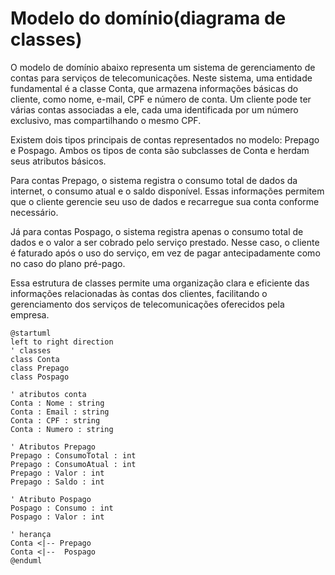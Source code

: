 

# Modelo do domínio(diagrama de classes)
O modelo de domínio abaixo representa um sistema de gerenciamento de contas para serviços de telecomunicações. Neste sistema, uma entidade fundamental é a classe Conta, que armazena informações básicas do cliente, como nome, e-mail, CPF e número de conta. Um cliente pode ter várias contas associadas a ele, cada uma identificada por um número exclusivo, mas compartilhando o mesmo CPF.

Existem dois tipos principais de contas representados no modelo: Prepago e Pospago. Ambos os tipos de conta são subclasses de Conta e herdam seus atributos básicos.

Para contas Prepago, o sistema registra o consumo total de dados da internet, o consumo atual e o saldo disponível. Essas informações permitem que o cliente gerencie seu uso de dados e recarregue sua conta conforme necessário.

Já para contas Pospago, o sistema registra apenas o consumo total de dados e o valor a ser cobrado pelo serviço prestado. Nesse caso, o cliente é faturado após o uso do serviço, em vez de pagar antecipadamente como no caso do plano pré-pago.

Essa estrutura de classes permite uma organização clara e eficiente das informações relacionadas às contas dos clientes, facilitando o gerenciamento dos serviços de telecomunicações oferecidos pela empresa.
```plantuml
@startuml
left to right direction
' classes
class Conta
class Prepago
class Pospago

' atributos conta
Conta : Nome : string
Conta : Email : string
Conta : CPF : string
Conta : Numero : string

' Atributos Prepago
Prepago : ConsumoTotal : int
Prepago : ConsumoAtual : int
Prepago : Valor : int
Prepago : Saldo : int

' Atributo Pospago
Pospago : Consumo : int
Pospago : Valor : int

' herança
Conta <|-- Prepago
Conta <|--  Pospago
@enduml


